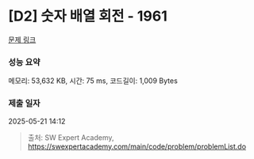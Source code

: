 # [D2] 숫자 배열 회전 - 1961 

[문제 링크](https://swexpertacademy.com/main/code/problem/problemDetail.do?contestProbId=AV5Pq-OKAVYDFAUq) 

### 성능 요약

메모리: 53,632 KB, 시간: 75 ms, 코드길이: 1,009 Bytes

### 제출 일자

2025-05-21 14:12



> 출처: SW Expert Academy, https://swexpertacademy.com/main/code/problem/problemList.do